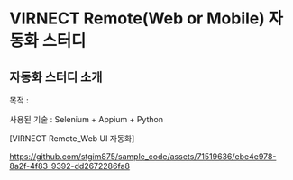 # VIRNECT Remote(Web or Mobile) 자동화 스터디

## 자동화 스터디 소개
목적 :  

사용된 기술 : Selenium + Appium + Python

[VIRNECT Remote_Web UI 자동화]

https://github.com/stgim875/sample_code/assets/71519636/ebe4e978-8a2f-4f83-9392-dd2672286fa8
